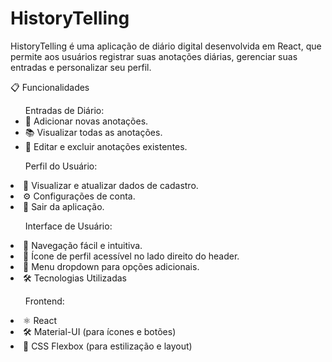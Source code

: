 <h1>HistoryTelling</h1>

HistoryTelling é uma aplicação de diário digital desenvolvida em React, que permite aos usuários registrar suas anotações diárias, gerenciar suas entradas e personalizar seu perfil.

📋 Funcionalidades

<ul>Entradas de Diário:

<li>📖 Adicionar novas anotações.</li>
<li>📚 Visualizar todas as anotações.</li>
<li>📝 Editar e excluir anotações existentes.</li>

</ul>

<ul>Perfil do Usuário:</ul>

<li>👤 Visualizar e atualizar dados de cadastro.</li>
<li>⚙️ Configurações de conta.</li>
<li>🚪 Sair da aplicação.</li>

  
<ul>Interface de Usuário:</ul>

<li>🧭 Navegação fácil e intuitiva.</li>
<li>👤 Ícone de perfil acessível no lado direito do header.</li>
<li>📂 Menu dropdown para opções adicionais.</li>
<li>🛠️ Tecnologias Utilizadas</li>


<ul>Frontend:</ul>
<li>⚛️ React</li>
<li>🛠️ Material-UI (para ícones e botões)</li>
<li>🎨 CSS Flexbox (para estilização e layout)</li>
